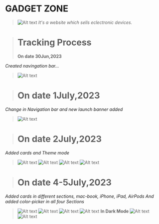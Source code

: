 # GADGET ZONE
> ![Alt text](images/logo.png)
> *It's a website which sells eclectronic devices.*

> # Tracking Process
> **On date 30Jun,2023**
>
 *Created navingation bar...*
> ![Alt text](how_it_started/30June.png)

> # **On date 1July,2023**
> 
*Change in Navigation bar and new launch banner added*
>![Alt text](how_it_started/1st%2Cjuly.png)

> # **On date 2July,2023**
> 
*Added cards and Theme mode*
> ![Alt text](how_it_started/2july1.png)
> ![Alt text](how_it_started/2july2.png)
> ![Alt text](how_it_started/2july3.png)
> ![Alt text](how_it_started/2july4.png)

> # **On date 4-5July,2023**
> 
*Added cards in different sections, mac-book, iPhone, iPad, AirPods And added color-picker in all four Sections*
> ![Alt text](how_it_started/image.png)
> ![Alt text](how_it_started/image-1.png)
> ![Alt text](how_it_started/image-2.png)
> ![Alt text](how_it_started/image-3.png)
> **In Dark Mode**
> ![Alt text](how_it_started/image-4.png)
> ![Alt text](how_it_started/image-5.png)